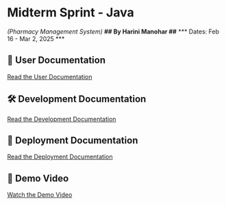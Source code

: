 # Midterm Sprint - Java
*(Pharmacy Management System)*
**## By Harini Manohar ##**
*** Dates: Feb 16 - Mar 2, 2025 ***

## 📖 User Documentation
[Read the User Documentation](docs/UserDocumentation.md)

## 🛠️ Development Documentation
[Read the Development Documentation](docs/DevelopmentDocumentation.md)

## 🚀 Deployment Documentation
[Read the Deployment Documentation](docs/DeploymentDocumentation.md)

## 🎥 Demo Video
[Watch the Demo Video](demo_video/Midterm-Java-Demo-Video-Harini.mov)